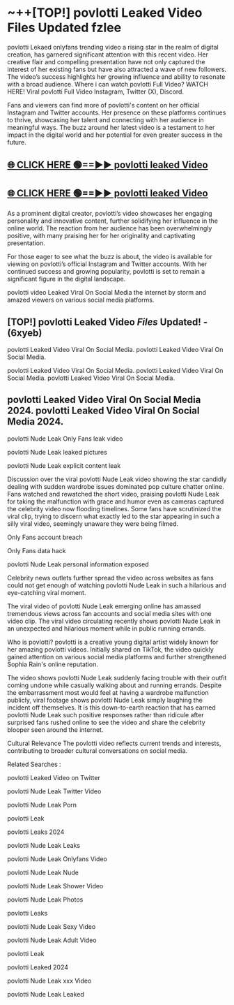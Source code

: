 # ~++[TOP!] povlotti Leaked Video Files Updated fzlee

 povlotti Lekaed onlyfans trending video a rising star in the realm of digital creation, has garnered significant attention with this recent video. Her creative flair and compelling presentation have not only captured the interest of her existing fans but have also attracted a wave of new followers. The video’s success highlights her growing influence and ability to resonate with a broad audience.
Where i can watch  povlotti Full Video? WATCH HERE! Viral  povlotti Full Video Instagram, Twitter (X), Discord.


Fans and viewers can find more of  povlotti's content on her official Instagram and Twitter accounts. Her presence on these platforms continues to thrive, showcasing her talent and connecting with her audience in meaningful ways. The buzz around her latest video is a testament to her impact in the digital world and her potential for even greater success in the future.


## [🌐 CLICK HERE 🟢==►►  povlotti leaked Video ](https://onlyclips.site?title=povlotti&ref=git)

## [🌐 CLICK HERE 🟢==►►  povlotti leaked Video ](https://onlyclips.site?title=povlotti&ref=git)


As a prominent digital creator,  povlotti’s video showcases her engaging personality and innovative content, further solidifying her influence in the online world. The reaction from her audience has been overwhelmingly positive, with many praising her for her originality and captivating presentation.

For those eager to see what the buzz is about, the video is available for viewing on  povlotti’s official Instagram and Twitter accounts. With her continued success and growing popularity,  povlotti is set to remain a significant figure in the digital landscape.


  povlotti video Leaked Viral On Social Media the internet by storm and amazed viewers on various social media platforms.


## [TOP!]  povlotti Leaked Video *Files* Updated! - (6xyeb) 

 povlotti Leaked Video Viral On Social Media. povlotti Leaked Video Viral On Social Media.

 povlotti Leaked Video Viral On Social Media. povlotti Leaked Video Viral On Social Media. povlotti Leaked Video Viral On Social Media.


##  povlotti Leaked Video Viral On Social Media 2024. povlotti Leaked Video Viral On Social Media 2024.
 povlotti Nude Leak Only Fans leak video

 povlotti Nude Leak leaked pictures

 povlotti Nude Leak explicit content leak

Discussion over the viral  povlotti Nude Leak video showing the star candidly dealing with sudden wardrobe issues dominated pop culture chatter online. Fans watched and rewatched the short video, praising  povlotti Nude Leak for taking the malfunction with grace and humor even as cameras captured the celebrity video now flooding timelines. Some fans have scrutinized the viral clip, trying to discern what exactly led to the star appearing in such a silly viral video, seemingly unaware they were being filmed.


Only Fans account breach

Only Fans data hack

 povlotti Nude Leak personal information exposed

Celebrity news outlets further spread the video across websites as fans could not get enough of watching  povlotti Nude Leak in such a hilarious and eye-catching viral moment.


The viral video of  povlotti Nude Leak emerging online has amassed tremendous views across fan accounts and social media sites with one video clip. The viral video circulating recently shows  povlotti Nude Leak in an unexpected and hilarious moment while in public running errands.


Who is  povlotti?  povlotti is a creative young digital artist widely known for her amazing  povlotti videos. Initially shared on TikTok, the video quickly gained attention on various social media platforms and further strengthened Sophia Rain's online reputation.

The video shows  povlotti Nude Leak suddenly facing trouble with their outfit coming undone while casually walking about and running errands. Despite the embarrassment most would feel at having a wardrobe malfunction publicly, viral footage shows  povlotti Nude Leak simply laughing the incident off themselves. It is this down-to-earth reaction that has earned  povlotti Nude Leak such positive responses rather than ridicule after surprised fans rushed online to see the video and share the celebrity blooper seen around the internet.

Cultural Relevance The  povlotti video reflects current trends and interests, contributing to broader cultural conversations on social media.

Related Searches :

 povlotti Leaked Video on Twitter

 povlotti Nude Leak Twitter Video

 povlotti Nude Leak Porn

 povlotti Leak 

 povlotti Leaks 2024

 povlotti Nude Leak Leaks

 povlotti Nude Leak Onlyfans Video

 povlotti Nude Leak Nude

 povlotti Nude Leak Shower Video

 povlotti Nude Leak Photos

 povlotti Leaks

 povlotti Nude Leak Sexy Video

 povlotti Nude Leak Adult Video

 povlotti Leak

 povlotti Leaked 2024

 povlotti Nude Leak xxx Video

 povlotti Nude Leak Leaked